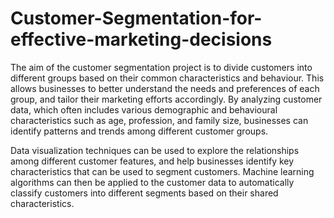 # Customer-Segmentation-for-effective-marketing-decisions

The aim of the customer segmentation project is to divide customers into different groups based on their common characteristics and behaviour. This allows businesses to better understand the needs and preferences of each group, and tailor their marketing efforts accordingly. By analyzing customer data, which often includes various demographic and behavioural characteristics such as age, profession, and family size, businesses can identify patterns and trends among different customer groups.

Data visualization techniques can be used to explore the relationships among different customer features, and help businesses identify key characteristics that can be used to segment customers. Machine learning algorithms can then be applied to the customer data to automatically classify customers into different segments based on their shared characteristics.
